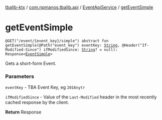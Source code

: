 [tbalib-ktx](../../index.md) / [com.npmanos.tbalib.api](../index.md) / [EventApiService](index.md) / [getEventSimple](./get-event-simple.md)

# getEventSimple

`@GET("/event/{event_key}/simple") abstract fun getEventSimple(@Path("event_key") eventKey: `[`String`](https://kotlinlang.org/api/latest/jvm/stdlib/kotlin/-string/index.html)`, @Header("If-Modified-Since") ifModifiedSince: `[`String`](https://kotlinlang.org/api/latest/jvm/stdlib/kotlin/-string/index.html)`? = null): Response<`[`EventSimple`](../../com.npmanos.tbalib.model/-event-simple/index.md)`>`

Gets a short-form Event.

### Parameters

`eventKey` - TBA Event Key, eg `2016nytr`

`ifModifiedSince` - Value of the `Last-Modified` header in the most recently cached response by the client.

**Return**
Response


